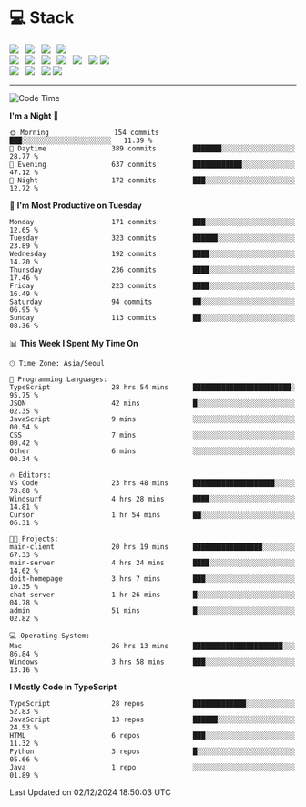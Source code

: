 <h1>💻 Stack</h1>
<div>
 <!-- badge : https://shields.io/ -->
 <!-- icon : https://simpleicons.org/?q=Get -->
 <img src="https://img.shields.io/badge/HTML5-e74c3c?style=flat-square&logo=HTML5&logoColor=white"/> &nbsp 
 <img src="https://img.shields.io/badge/CSS3-0A84FF?style=flat-square&logo=CSS3&logoColor=white"/> &nbsp 
 <img src="https://img.shields.io/badge/JavaScript-FFCD11?style=flat-square&logo=JavaScript&logoColor=white"/> &nbsp 
 <img src="https://img.shields.io/badge/TypeScript-3075C0?style=flat-square&logo=TypeScript&logoColor=white"/>
 <br/>
 <img src="https://img.shields.io/badge/Next-000000?style=flat-square&logo=nextdotjs&logoColor=white"/> &nbsp 
 <img src="https://img.shields.io/badge/React-00BCF6?style=flat-square&logo=React&logoColor=white"/> &nbsp 
 <img src="https://img.shields.io/badge/Redux-764ABC?style=flat-square&logo=Redux&logoColor=white"/> &nbsp
 <img src="https://img.shields.io/badge/Recoil-3578E5?style=flat-square&logo=recoil&logoColor=white"/> &nbsp
 <img src="https://img.shields.io/badge/React-Query-FF4154?style=flat-square&logo=reactquery&logoColor=white"/> &nbsp 
 <img src="https://img.shields.io/badge/styled%2Dcomponents-DB7093?style=flat-square&logo=styled%2Dcomponents&logoColor=white"/>
 <img src="https://img.shields.io/badge/CSS Modules-000000?style=flat-square&logo=CSS Modules&logoColor=white"/> &nbsp 
 <br/>
 <img src="https://img.shields.io/badge/Node-339933?style=flat-square&logo=Node.js&logoColor=white"/> &nbsp 
 <img src="https://img.shields.io/badge/Express-000000?style=flat-square&logo=Express&logoColor=white"/> &nbsp 
 <img src="https://img.shields.io/badge/MongoDB-47A248?style=flat-square&logo=MongoDB&logoColor=white"/>
 <img src="https://img.shields.io/badge/MariaDB-003545?style=flat-square&logo=mariadb&logoColor=white"/>
</div>

<hr>

<!--START_SECTION:waka-->
![Code Time](http://img.shields.io/badge/Code%20Time-1%2C658%20hrs%2031%20mins-blue)

**I'm a Night 🦉** 

```text
🌞 Morning                154 commits         ███░░░░░░░░░░░░░░░░░░░░░░   11.39 % 
🌆 Daytime                389 commits         ███████░░░░░░░░░░░░░░░░░░   28.77 % 
🌃 Evening                637 commits         ████████████░░░░░░░░░░░░░   47.12 % 
🌙 Night                  172 commits         ███░░░░░░░░░░░░░░░░░░░░░░   12.72 % 
```
📅 **I'm Most Productive on Tuesday** 

```text
Monday                   171 commits         ███░░░░░░░░░░░░░░░░░░░░░░   12.65 % 
Tuesday                  323 commits         ██████░░░░░░░░░░░░░░░░░░░   23.89 % 
Wednesday                192 commits         ████░░░░░░░░░░░░░░░░░░░░░   14.20 % 
Thursday                 236 commits         ████░░░░░░░░░░░░░░░░░░░░░   17.46 % 
Friday                   223 commits         ████░░░░░░░░░░░░░░░░░░░░░   16.49 % 
Saturday                 94 commits          ██░░░░░░░░░░░░░░░░░░░░░░░   06.95 % 
Sunday                   113 commits         ██░░░░░░░░░░░░░░░░░░░░░░░   08.36 % 
```


📊 **This Week I Spent My Time On** 

```text
🕑︎ Time Zone: Asia/Seoul

💬 Programming Languages: 
TypeScript               28 hrs 54 mins      ████████████████████████░   95.75 % 
JSON                     42 mins             █░░░░░░░░░░░░░░░░░░░░░░░░   02.35 % 
JavaScript               9 mins              ░░░░░░░░░░░░░░░░░░░░░░░░░   00.54 % 
CSS                      7 mins              ░░░░░░░░░░░░░░░░░░░░░░░░░   00.42 % 
Other                    6 mins              ░░░░░░░░░░░░░░░░░░░░░░░░░   00.34 % 

🔥 Editors: 
VS Code                  23 hrs 48 mins      ████████████████████░░░░░   78.88 % 
Windsurf                 4 hrs 28 mins       ████░░░░░░░░░░░░░░░░░░░░░   14.81 % 
Cursor                   1 hr 54 mins        ██░░░░░░░░░░░░░░░░░░░░░░░   06.31 % 

🐱‍💻 Projects: 
main-client              20 hrs 19 mins      █████████████████░░░░░░░░   67.33 % 
main-server              4 hrs 24 mins       ████░░░░░░░░░░░░░░░░░░░░░   14.62 % 
doit-homepage            3 hrs 7 mins        ███░░░░░░░░░░░░░░░░░░░░░░   10.35 % 
chat-server              1 hr 26 mins        █░░░░░░░░░░░░░░░░░░░░░░░░   04.78 % 
admin                    51 mins             █░░░░░░░░░░░░░░░░░░░░░░░░   02.82 % 

💻 Operating System: 
Mac                      26 hrs 13 mins      ██████████████████████░░░   86.84 % 
Windows                  3 hrs 58 mins       ███░░░░░░░░░░░░░░░░░░░░░░   13.16 % 
```

**I Mostly Code in TypeScript** 

```text
TypeScript               28 repos            █████████████░░░░░░░░░░░░   52.83 % 
JavaScript               13 repos            ██████░░░░░░░░░░░░░░░░░░░   24.53 % 
HTML                     6 repos             ███░░░░░░░░░░░░░░░░░░░░░░   11.32 % 
Python                   3 repos             █░░░░░░░░░░░░░░░░░░░░░░░░   05.66 % 
Java                     1 repo              ░░░░░░░░░░░░░░░░░░░░░░░░░   01.89 % 
```




 Last Updated on 02/12/2024 18:50:03 UTC
<!--END_SECTION:waka-->
